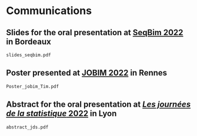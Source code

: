 # Communications


## Slides for the oral presentation at [SeqBim 2022](https://seqbim.cnrs.fr/seqbim-2022/) in Bordeaux  
````slides_seqbim.pdf````

## Poster presented at [JOBIM 2022](https://jobim2022.sciencesconf.org) in Rennes  
````Poster_jobim_Tim.pdf````

## Abstract for the oral presentation at [*Les journées de la statistique* 2022](https://jds22.sciencesconf.org) in Lyon  
````abstract_jds.pdf````
